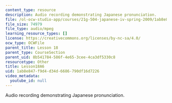 ```yaml
---
content_type: resource
description: Audio recording demonstrating Japanese pronunciation.
file: /ol-ocw-studio-app/courses/21g-504-japanese-iv-spring-2009/1ab8e847f9d4d34d6686790df16d7226_Lesson18A6.mp3
file_size: 74979
file_type: audio/mpeg
learning_resource_types: []
license: https://creativecommons.org/licenses/by-nc-sa/4.0/
ocw_type: OCWFile
parent_title: Lesson 18
parent_type: CourseSection
parent_uid: 8b541784-586f-4e65-3cee-4ca3df5330c8
resourcetype: Other
title: Lesson18A6
uid: 1ab8e847-f9d4-d34d-6686-790df16d7226
video_metadata:
  youtube_id: null
---
```

Audio recording demonstrating Japanese pronunciation.